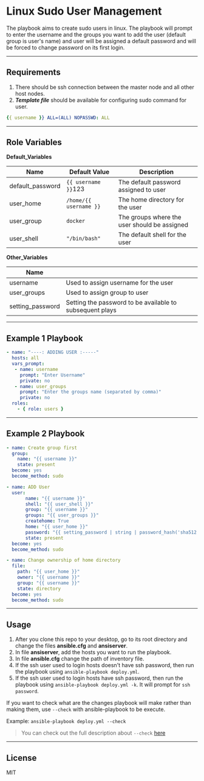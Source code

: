 Linux Sudo User Management
==========================

The playbook aims to create sudo users in linux. The playbook will prompt to enter the username and the groups you want to add the user (default group is user's name) and user will be assigned a default password and will be forced to change password on its first login.

---

Requirements
------------
1) There should be ssh connection between the master node and all other host nodes.
2) ***Template file*** should be available for configuring sudo command for user.

  ```yaml
  {{ username }} ALL=(ALL) NOPASSWD: ALL
  ```

---

Role Variables
--------------

**Default_Variables**

| Name               | Default Value                      | Description                                                       |
| ------------------ | ---------------------------------- | ----------------------------------------------------------------- |
| default_password   | `{{ username }}`123                | The default password assigned to user                             |
| user_home          | `/home/{{ username }}`             | The home directory for the user                                   |
| user_group         | `docker`                           | The groups where the user should be assigned                      |
| user_shell         | `"/bin/bash"`                      | The default shell for the user                                    |

**Other_Variables**

| Name               |                                                                   |
|--------------------|-------------------------------------------------------------------|
| username           | Used to assign username for the user                              |
| user_groups        | Used to assign group to user                                      |
| setting_password   | Setting the password to be available to subsequent plays          |

---

Example 1 Playbook
------------------

```yaml
- name: "----: ADDING USER :-----"
  hosts: all
  vars_prompt:
   - name: username
     prompt: "Enter Username"
     private: no
   - name: user_groups
     prompt: "Enter the groups name (separated by comma)"
     private: no
  roles:
    - { role: users }
```
---

Example 2 Playbook
------------------

```yaml
- name: Create group first
  group:
    name: "{{ username }}"
    state: present
  become: yes
  become_method: sudo

- name: ADD User
  user:
       name: "{{ username }}"
       shell: "{{ user_shell }}"
       group: "{{ username }}"
       groups: "{{ user_groups }}"
       createhome: True
       home: "{{ user_home }}"
       password: "{{ setting_password | string | password_hash('sha512', 'salty') }}"
       state: present
  become: yes
  become_method: sudo

- name: Change ownership of home directory
  file:
    path: "{{ user_home }}"
    owner: "{{ username }}"
    group: "{{ username }}"
    state: directory
  become: yes
  become_method: sudo
```
---

Usage
-----
1) After you clone this repo to your desktop, go to its root directory and change the files **ansible.cfg** and **ansiserver**.
2) In file **ansiserver**, add the hosts you want to run the playbook. 
3) In file **ansible.cfg** change the path of inventory file.
4) If the ssh user used to login hosts doesn't have ssh password, then run the playbook using `ansible-playbook deploy.yml`.
5) If the ssh user used to login hosts have ssh password, then run the playbook using `ansible-playbook deploy.yml -k`. It will prompt for `ssh password`.

If you want to check what are the changes playbook will make rather than making them, use `--check` with ansible-playbook to be execute.

Example: `ansible-playbook deploy.yml --check`

>You can check out the full description about `--check` [here](https://docs.ansible.com/ansible/latest/user_guide/playbooks_checkmode.html)

---

License
-------

MIT
